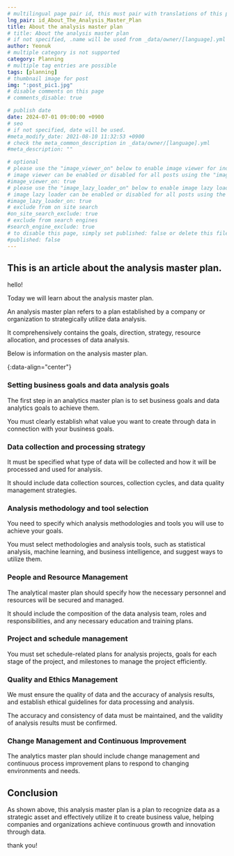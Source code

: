 ```yaml
---
# multilingual page pair id, this must pair with translations of this page. (This name must be unique)
lng_pair: id_About_The_Analysis_Master_Plan
title: About the analysis master plan
# title: About the analysis master plan
# if not specified, .name will be used from _data/owner/[language].yml
author: Yeonuk
# multiple category is not supported
category: Planning
# multiple tag entries are possible
tags: [planning]
# thumbnail image for post
img: ":post_pic1.jpg"
# disable comments on this page
# comments_disable: true

# publish date
date: 2024-07-01 09:00:00 +0900
# seo
# if not specified, date will be used.
#meta_modify_date: 2021-08-10 11:32:53 +0900
# check the meta_common_description in _data/owner/[language].yml
#meta_description: ""

# optional
# please use the "image_viewer_on" below to enable image viewer for individual pages or posts (_posts/ or [language]/_posts folders).
# image viewer can be enabled or disabled for all posts using the "image_viewer_posts: true" setting in _data/conf/main.yml.
#image_viewer_on: true
# please use the "image_lazy_loader_on" below to enable image lazy loader for individual pages or posts (_posts/ or [language]/_posts folders).
# image lazy loader can be enabled or disabled for all posts using the "image_lazy_loader_posts: true" setting in _data/conf/main.yml.
#image_lazy_loader_on: true
# exclude from on site search
#on_site_search_exclude: true
# exclude from search engines
#search_engine_exclude: true
# to disable this page, simply set published: false or delete this file
#published: false
---
```


<!-- outline-start -->

## This is an article about the analysis master plan.

hello!

Today we will learn about the analysis master plan.

An analysis master plan refers to a plan established by a company or organization to strategically utilize data analysis.

It comprehensively contains the goals, direction, strategy, resource allocation, and processes of data analysis.

Below is information on the analysis master plan.

{:data-align="center"}

<!-- outline-end -->

### Setting business goals and data analysis goals

The first step in an analytics master plan is to set business goals and data analytics goals to achieve them.

You must clearly establish what value you want to create through data in connection with your business goals.

### Data collection and processing strategy

It must be specified what type of data will be collected and how it will be processed and used for analysis.

It should include data collection sources, collection cycles, and data quality management strategies.

### Analysis methodology and tool selection

You need to specify which analysis methodologies and tools you will use to achieve your goals.

You must select methodologies and analysis tools, such as statistical analysis, machine learning, and business intelligence, and suggest ways to utilize them.

### People and Resource Management

The analytical master plan should specify how the necessary personnel and resources will be secured and managed.

It should include the composition of the data analysis team, roles and responsibilities, and any necessary education and training plans.

### Project and schedule management

You must set schedule-related plans for analysis projects, goals for each stage of the project, and milestones to manage the project efficiently.

### Quality and Ethics Management

We must ensure the quality of data and the accuracy of analysis results, and establish ethical guidelines for data processing and analysis.

The accuracy and consistency of data must be maintained, and the validity of analysis results must be confirmed.

### Change Management and Continuous Improvement

The analytics master plan should include change management and continuous process improvement plans to respond to changing environments and needs.

## Conclusion

As shown above, this analysis master plan is a plan to recognize data as a strategic asset and effectively utilize it to create business value, helping companies and organizations achieve continuous growth and innovation through data.

thank you!
